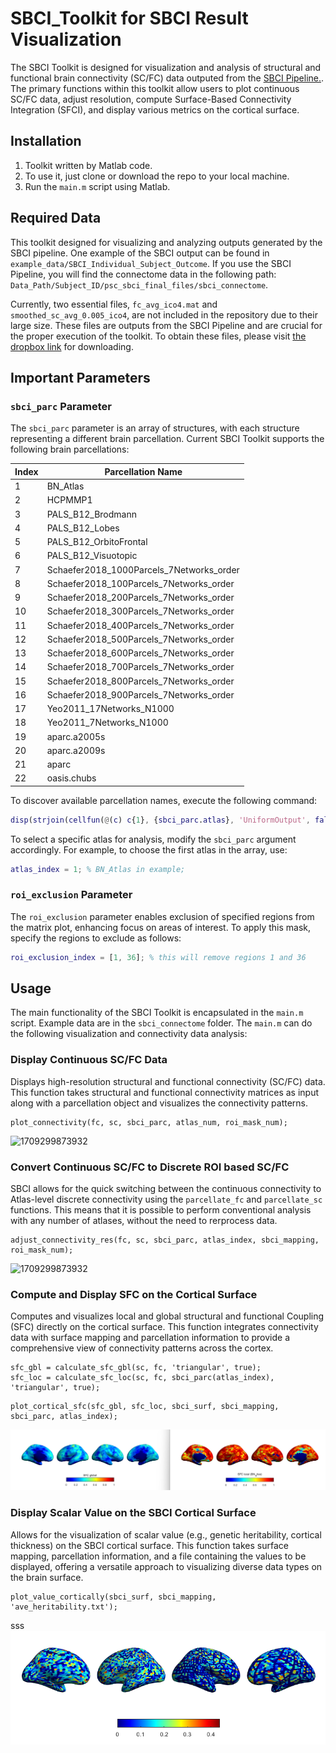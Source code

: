 # SBCI_Toolkit for SBCI Result Visualization

The SBCI Toolkit is designed for visualization and analysis of structural and functional brain connectivity (SC/FC) data outputed from the [SBCI Pipeline.](https://github.com/sbci-brain/SBCI_Pipeline). The primary functions within this toolkit allow users to plot continuous SC/FC data, adjust resolution, compute Surface-Based Connectivity Integration (SFCI), and display various metrics on the cortical surface.

## Installation

1. Toolkit written by Matlab code.
2. To use it, just clone or download the repo to your local machine.
3. Run the `main.m` script using Matlab.

## Required Data

This toolkit designed for visualizing and analyzing outputs generated by the SBCI pipeline. One example of the SBCI output can be found in `example_data/SBCI_Individual_Subject_Outcome`. If you use the SBCI Pipeline, you will find the connectome data in the following path:  `Data_Path/Subject_ID/psc_sbci_final_files/sbci_connectome`.

Currently, two essential files, `fc_avg_ico4.mat` and `smoothed_sc_avg_0.005_ico4`, are not included in the repository due to their large size. These files are outputs from the SBCI Pipeline and are crucial for the proper execution of the toolkit. To obtain these files, please visit [the dropbox link](https://www.dropbox.com/scl/fo/35qxqnvo3xaq77yrpctz2/ABb2_GA0-dV0-7S1HmmTV4I?rlkey=c4koute3tpbvgzp2zt8i96unh&dl=0) for downloading.



## Important Parameters

### `sbci_parc` Parameter

The `sbci_parc` parameter is an array of structures, with each structure representing a different brain parcellation. Current SBCI Toolkit supports the following brain parcellations:

| Index | Parcellation Name                        |
| ----- | ---------------------------------------- |
| 1     | BN_Atlas                                 |
| 2     | HCPMMP1                                  |
| 3     | PALS_B12_Brodmann                        |
| 4     | PALS_B12_Lobes                           |
| 5     | PALS_B12_OrbitoFrontal                   |
| 6     | PALS_B12_Visuotopic                      |
| 7     | Schaefer2018_1000Parcels_7Networks_order |
| 8     | Schaefer2018_100Parcels_7Networks_order  |
| 9     | Schaefer2018_200Parcels_7Networks_order  |
| 10    | Schaefer2018_300Parcels_7Networks_order  |
| 11    | Schaefer2018_400Parcels_7Networks_order  |
| 12    | Schaefer2018_500Parcels_7Networks_order  |
| 13    | Schaefer2018_600Parcels_7Networks_order  |
| 14    | Schaefer2018_700Parcels_7Networks_order  |
| 15    | Schaefer2018_800Parcels_7Networks_order  |
| 16    | Schaefer2018_900Parcels_7Networks_order  |
| 17    | Yeo2011_17Networks_N1000                 |
| 18    | Yeo2011_7Networks_N1000                  |
| 19    | aparc.a2005s                             |
| 20    | aparc.a2009s                             |
| 21    | aparc                                    |
| 22    | oasis.chubs                              |

To discover available parcellation names, execute the following command:

```matlab
disp(strjoin(cellfun(@(c) c{1}, {sbci_parc.atlas}, 'UniformOutput', false), ', '));
```

To select a specific atlas for analysis, modify the `sbci_parc` argument accordingly. For example, to choose the first atlas in the array, use:

```matlab
atlas_index = 1; % BN_Atlas in example; 
```

### `roi_exclusion` Parameter

The `roi_exclusion` parameter enables exclusion of specified regions from the matrix plot, enhancing focus on areas of interest. To apply this mask, specify the regions to exclude as follows:

```matlab
roi_exclusion_index = [1, 36]; % this will remove regions 1 and 36
```

## Usage

The main functionality of the SBCI Toolkit is encapsulated in the `main.m` script. Example data are in the `sbci_connectome` folder. The `main.m` can do the following visualization and connectivity data analysis:

### **Display Continuous SC/FC Data**

Displays high-resolution structural and functional connectivity (SC/FC) data. This function takes structural and functional connectivity matrices as input along with a parcellation object and visualizes the connectivity patterns.

```
plot_connectivity(fc, sc, sbci_parc, atlas_num, roi_mask_num);
```

![1709299873932](https://user-images.githubusercontent.com/82663099/115779808-6af02400-a386-11eb-8c0a-cf1ce5eff6e6.png)

### **Convert Continuous SC/FC to Discrete ROI based SC/FC**

SBCI allows for the quick switching between the continuous connectivity to Atlas-level discrete connectivity using the `parcellate_fc` and `parcellate_sc` functions. This means that it is possible to perform conventional analysis with any number of atlases, without the need to rerprocess data.

```
adjust_connectivity_res(fc, sc, sbci_parc, atlas_index, sbci_mapping, roi_mask_num);
```

![1709299873932](https://user-images.githubusercontent.com/49790825/127187831-2e3ee7d9-4efc-4f75-af5f-031971b2ca4d.png)

### **Compute and Display SFC on the Cortical Surface**

Computes and visualizes local and global structural and functional Coupling (SFC) directly on the cortical surface. This function integrates connectivity data with surface mapping and parcellation information to provide a comprehensive view of connectivity patterns across the cortex.

```
sfc_gbl = calculate_sfc_gbl(sc, fc, 'triangular', true);
sfc_loc = calculate_sfc_loc(sc, fc, sbci_parc(atlas_index), 'triangular', true);
```

```
plot_cortical_sfc(sfc_gbl, sfc_loc, sbci_surf, sbci_mapping, sbci_parc, atlas_index);
```

![1709308933931](image/README/1709308933931.png)

### **Display Scalar Value on the SBCI Cortical Surface**

Allows for the visualization of scalar value (e.g., genetic heritability, cortical thickness) on the SBCI cortical surface. This function takes surface mapping, parcellation information, and a file containing the values to be displayed, offering a versatile approach to visualizing diverse data types on the brain surface.

```
plot_value_cortically(sbci_surf, sbci_mapping, 'ave_heritability.txt');
```

sss![1709326095843](https://raw.githubusercontent.com/ytr1023/img/main/own_txt.png)
